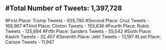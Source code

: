 #Total Number of Tweets: 1,397,728 
---
#First Place: Trump Tweets - 835,790
#Second Place: Cruz Tweets - 169,967
#Third Place: Clinton Tweets - 153,636
#Fourth Place: Rubio Tweets - 125,694
#Fifth Place: Sanders Tweets - 55,042
#Sixth Place: Kasich Tweets - 32,457
#Seventh Place: Jeb! Tweets - 13,197
#Last Place: Carson Tweets - 11,947

